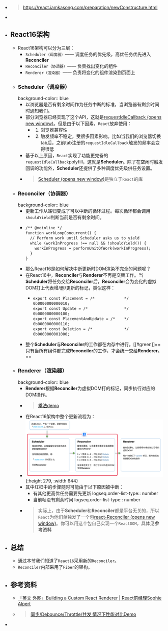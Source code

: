 - > https://react.iamkasong.com/preparation/newConstructure.html
-
- ## React16架构
	- React16架构可以分为三层：
		- `Scheduler（调度器）`—— 调度任务的优先级，高优任务优先进入**Reconciler**
		- `Reconciler（协调器）`—— 负责找出变化的组件
		- `Renderer（渲染器）`—— 负责将变化的组件渲染到页面上
	- ### Scheduler（调度器）
	  background-color:: blue
		- 以浏览器是否有剩余时间作为任务中断的标准，当浏览器有剩余时间时通知我们。
		- 部分浏览器已经实现了这个API，这就是[requestIdleCallback (opens new window)](https://developer.mozilla.org/zh-CN/docs/Web/API/Window/requestIdleCallback)。但是由于以下因素，`React`放弃使用：
			- 1. 浏览器兼容性
			- 2. 触发频率不稳定，受很多因素影响。比如当我们的浏览器切换tab后，之前tab注册的`requestIdleCallback`触发的频率会变得很低
		- 基于以上原因，`React`实现了功能更完备的`requestIdleCallback`polyfill，这就是**Scheduler**。除了在空闲时触发回调的功能外，**Scheduler**还提供了多种调度优先级供任务设置。
		- > [Scheduler (opens new window)](https://github.com/facebook/react/blob/1fb18e22ae66fdb1dc127347e169e73948778e5a/packages/scheduler/README.md)是独立于`React`的库
	- ### Reconciler（协调器）
	  background-color:: blue
		- 更新工作从递归变成了可以中断的循环过程。每次循环都会调用`shouldYield`判断当前是否有剩余时间。
		- ```
		  /** @noinline */
		  function workLoopConcurrent() {
		    // Perform work until Scheduler asks us to yield
		    while (workInProgress !== null && !shouldYield()) {
		      workInProgress = performUnitOfWork(workInProgress);
		    }
		  }
		  ```
		- 那么React16是如何解决中断更新时DOM渲染不完全的问题呢？
		- 在React16中，**Reconciler**与**Renderer**不再是交替工作。当**Scheduler**将任务交给**Reconciler**后，**Reconciler**会为变化的虚拟DOM打上代表增/删/更新的标记，类似这样：
			- ```
			  export const Placement = /*             */ 0b0000000000010;
			  export const Update = /*                */ 0b0000000000100;
			  export const PlacementAndUpdate = /*    */ 0b0000000000110;
			  export const Deletion = /*              */ 0b0000000001000;
			  ```
		- 整个**Scheduler**与**Reconciler**的工作都在内存中进行。[[#green]]==只有当所有组件都完成**Reconciler**的工作，才会统一交给**Renderer**。==
	- ### Renderer（渲染器）
	  background-color:: blue
		- **Renderer**根据**Reconciler**为虚拟DOM打的标记，同步执行对应的DOM操作。
		- > [乘法demo](https://codesandbox.io/s/fervent-sutherland-pf7sg?file=/src/App.js)
		- 在React16架构中整个更新流程为：
		- ![image.png](../assets/image_1685544210209_0.png){:height 279, :width 644}
		- 其中红框中的步骤随时可能由于以下原因被中断：
			- 有其他更高优任务需要先更新
			  logseq.order-list-type:: number
			- 当前帧没有剩余时间
			  logseq.order-list-type:: number
		- > 实际上，由于**Scheduler**和**Reconciler**都是平台无关的，所以`React`为他们单独发了一个包[react-Reconciler (opens new window)](https://www.npmjs.com/package/react-reconciler)。你可以用这个包自己实现一个`ReactDOM`，具体见**参考资料**
- ## 总结
	- 通过本节我们知道了`React16`采用新的`Reconciler`。
	- `Reconciler`内部采用了`Fiber`的架构。
- ## 参考资料
	- [「英文 外网」Building a Custom React Renderer | React前经理Sophie Alpert](https://www.youtube.com/watch?v=CGpMlWVcHok&list=PLPxbbTqCLbGHPxZpw4xj_Wwg8-fdNxJRh&index=7)
	- > [同步/Debounce/Throttle/并发 情况下性能对比Demo](https://codesandbox.io/s/concurrent-3h48s?file=/src/index.js)
-